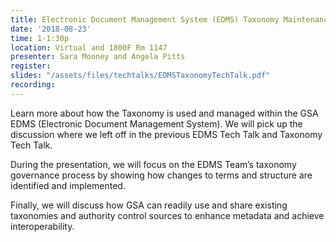 ```yaml
---
title: Electronic Document Management System (EDMS) Taxonomy Maintenance
date: '2018-08-23'
time: 1-1:30p
location: Virtual and 1800F Rm 1147
presenter: Sara Mooney and Angela Pitts
register:
slides: "/assets/files/techtalks/EDMSTaxonomyTechTalk.pdf"
recording:
---
```


Learn more about how the Taxonomy is used and managed within the GSA EDMS (Electronic Document Management System). We will pick up the discussion where we left off in the previous EDMS Tech Talk and Taxonomy Tech Talk.

During the presentation, we  will focus on the EDMS Team’s taxonomy governance process by showing how changes to terms and structure are identified and implemented.

Finally, we will discuss how GSA can readily use and share existing taxonomies and authority control sources to enhance metadata and achieve interoperability.
